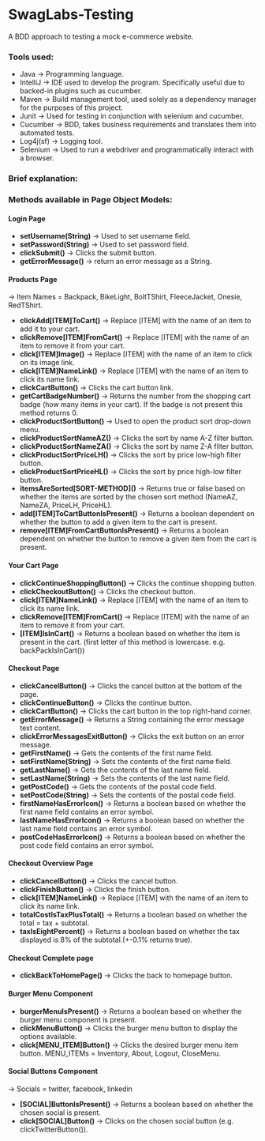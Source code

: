 # SwagLabs-Testing
A BDD approach to testing a mock e-commerce website.

### Tools used:
- Java -> Programming language.
- IntelliJ -> IDE used to develop the program. Specifically useful due to backed-in plugins such as cucumber.
- Maven -> Build management tool, used solely as a dependency manager for the purposes of this project.
- Junit -> Used for testing in conjunction with selenium and cucumber.
- Cucumber -> BDD, takes business requirements and translates them into automated tests.
- Log4j(sf) -> Logging tool.
- Selenium -> Used to run a webdriver and programmatically interact with a browser.

### Brief explanation:


### Methods available in Page Object Models:
#### Login Page
  - **setUsername(String)** -> Used to set username field.
  - **setPassword(String)** -> Used to set password field.
  - **clickSubmit()** -> Clicks the submit button.
  - **getErrorMessage()** -> return an error message as a String.

#### Products Page
  -> Item Names = Backpack, BikeLight, BoltTShirt, FleeceJacket, Onesie, RedTShirt.
  - **clickAdd[ITEM]ToCart()** -> Replace [ITEM] with the name of an item to add it to your cart.
  - **clickRemove[ITEM]FromCart()** -> Replace [ITEM] with the name of an item to remove it from your cart.
  - **click[ITEM]Image()** -> Replace [ITEM] with the name of an item to click on its image link.
  - **click[ITEM]NameLink()** -> Replace [ITEM] with the name of an item to click its name link.
  - **clickCartButton()** -> Clicks the cart button link.
  - **getCartBadgeNumber()** -> Returns the number from the shopping cart badge (how many items in your cart). If the badge is not present this method returns 0.
  - **clickProductSortButton()** -> Used to open the product sort drop-down menu.
  - **clickProductSortNameAZ()** -> Clicks the sort by name A-Z filter button.
  - **clickProductSortNameZA()** -> Clicks the sort by name Z-A filter button.
  - **clickProductSortPriceLH()** -> Clicks the sort by price low-high filter button.
  - **clickProductSortPriceHL()** -> Clicks the sort by price high-low filter button.
  - **itemsAreSorted\[SORT-METHOD]()** -> Returns true or false based on whether the items are sorted by the chosen sort method (NameAZ, NameZA, PriceLH, PriceHL).
  - **add[ITEM]ToCartButtonIsPresent()** -> Returns a boolean dependent on whether the button to add a given item to the cart is present.
  - **remove[ITEM]FromCartButtonIsPresent()** -> Returns a boolean dependent on whether the button to remove a given item from the cart is present.

#### Your Cart Page
  - **clickContinueShoppingButton()** -> Clicks the continue shopping button.
  - **clickCheckoutButton()** -> Clicks the checkout button.
  - **click[ITEM]NameLink()** -> Replace [ITEM] with the name of an item to click its name link.
  - **clickRemove[ITEM]FromCart()** -> Replace [ITEM] with the name of an item to remove it from your cart.
  - **[ITEM]IsInCart()** -> Returns a boolean based on whether the item is present in the cart. (first letter of this method is lowercase. e.g. backPackIsInCart())

#### Checkout Page
  - **clickCancelButton()** -> Clicks the cancel button at the bottom of the page.
  - **clickContinueButton()** -> Clicks the continue button.
  - **clickCartButton()** -> Clicks the cart button in the top right-hand corner.
  - **getErrorMessage()** -> Returns a String containing the error message text content.
  - **clickErrorMessagesExitButton()** -> Clicks the exit button on an error message.
  - **getFirstName()** -> Gets the contents of the first name field.
  - **setFirstName(String)** -> Sets the contents of the first name field.
  - **getLastName()** -> Gets the contents of the last name field.
  - **setLastName(String)** -> Sets the contents of the last name field.
  - **getPostCode()** -> Gets the contents of the postal code field.
  - **setPostCode(String)** -> Sets the contents of the postal code field.
  - **firstNameHasErrorIcon()** -> Returns a boolean based on whether the first name field contains an error symbol.
  - **lastNameHasErrorIcon()** -> Returns a boolean based on whether the last name field contains an error symbol.
  - **postCodeHasErrorIcon()** -> Returns a boolean based on whether the post code field contains an error symbol.    

#### Checkout Overview Page
  - **clickCancelButton()** -> Clicks the cancel button.
  - **clickFinishButton()** -> Clicks the finish button.
  - **click[ITEM]NameLink()** -> Replace [ITEM] with the name of an item to click its name link.
  - **totalCostIsTaxPlusTotal()** -> Returns a boolean based on whether the total = tax + subtotal.
  - **taxIsEightPercent()** -> Returns a boolean based on whether the tax displayed is 8% of the subtotal.(+-0.1% returns true).

#### Checkout Complete page
  - **clickBackToHomePage()** -> Clicks the back to homepage button.

#### Burger Menu Component
  - **burgerMenuIsPresent()** -> Returns a boolean based on whether the burger menu component is present.
  - **clickMenuButton()** -> Clicks the burger menu button to display the options available.
  - **click[MENU_ITEM]Button()** -> Clicks the desired burger menu item button. MENU_ITEMs = Inventory, About, Logout, CloseMenu.

#### Social Buttons Component
  -> Socials = twitter, facebook, linkedin
  - **[SOCIAL]ButtonIsPresent()** -> Returns a boolean based on whether the chosen social is present.
  - **click[SOCIAL]Button()** -> Clicks on the chosen social button (e.g. clickTwitterButton()).
